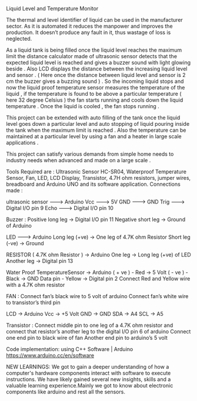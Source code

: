 Liquid Level and Temperature Monitor

The thermal and level identifier of liquid can be used in the manufacturer sector. As it is automated it reduces the manpower and improves the production. It doesn’t produce any fault in it, thus wastage of loss is neglected.

As a liquid tank is being filled once the liquid level reaches the maximum limit the distance calculator made of ultrasonic sensor detects that the expected liquid level is reached and gives a buzzer sound with light glowing beside .
Also LCD displays the distance between the increasing liquid level and sensor . ( Here once the distance between liquid level and sensor is 2 cm the buzzer gives a buzzing sound ) . So the incoming liquid stops and now the liquid proof temperature sensor measures the temperature of the liquid , if the temperature is found to be above a particular temperature ( here 32 degree Celsius ) the fan starts  running and cools down the liquid temperature . Once the liquid is cooled , the fan stops running .

This project can be extended with auto filling of the tank once the liquid level goes down a particular level and auto stopping of liquid pouring inside the tank when the maximum limit is reached . Also the temperature can be maintained at a particular level by using a fan and a heater in large scale applications .

This project can satisfy various demands from simple home needs to industry needs when advanced and made on a large scale . 

Tools Required are :  Ultrasonic Sensor HC-SR04, Waterproof Temperature Sensor, Fan, LED, LCD Display, Transistor, 4.7H ohm resistors, jumper wires, breadboard and Arduino UNO and its software application.
Connections made : 

ultrasonic sensor —-->  Arduino
Vcc               —-->  5V
GND               —-->  GND
Trig              —-->  Digital I/O pin 9
Echo              --->  Digital I/O pin 10

Buzzer : 
Positive long leg   → Digital I/O pin 11
Negative short leg  → Ground of Arduino

LED           —-->     Arduino
Long leg (+ve)   →     One leg of 4.7K ohm Resistor
Short leg (-ve)  →     Ground

RESISTOR ( 4.7K ohm Resistor )   →  Arduino
One leg     			                  →  Long leg (+ve) of LED
Another leg                      →  Digital pin 13
      
Water Proof TemperatureSensor    →  Arduino
( + ve )   - Red                 →  5 Volt
( - ve )   - Black               →  GND
Data pin   - Yellow              →  Digital pin 2
Connect Red and Yellow wire with a 4.7K ohm resistor
      
FAN  : 
Connect fan’s black wire to 5 volt of arduino
Connect fan’s white wire to transistor’s third pin
      
LCD		→ Arduino
Vcc  → +5 Volt
GND		→ GND
SDA		→ A4
SCL		→ A5

Transistor : 
Connect middle pin to one leg of a 4.7K ohm resistor and connect that resistor’s another leg to the digital I/O pin 6 of arduino
Connect one end pin to black wire of fan
Another end pin to arduino’s 5 volt

Code implementation: using C++
Software | Arduino https://www.arduino.cc/en/software

NEW LEARNINGS:
We got to gain a deeper understanding of how a computer's hardware components interact with software to execute instructions. We have likely gained several new insights, skills and a valuable learning experience.Mainly we got to know about electronic components like arduino and rest all the sensors.
